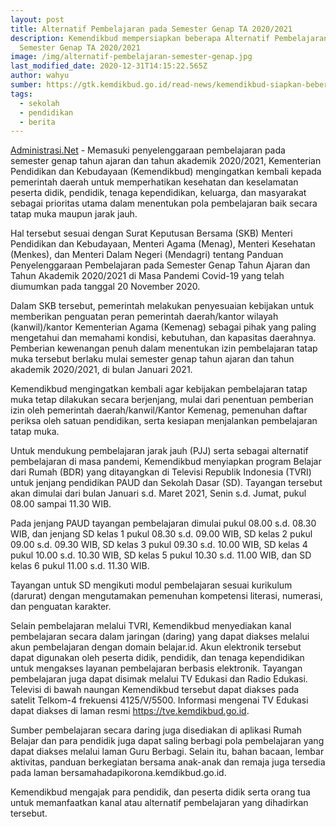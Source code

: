 ```yaml
---
layout: post
title: Alternatif Pembelajaran pada Semester Genap TA 2020/2021
description: Kemendikbud mempersiapkan beberapa Alternatif Pembelajaran pada
  Semester Genap TA 2020/2021
image: /img/alternatif-pembelajaran-semester-genap.jpg
last_modified_date: 2020-12-31T14:15:22.565Z
author: wahyu
sumber: https://gtk.kemdikbud.go.id/read-news/kemendikbud-siapkan-beberapa-alternatif-pembelajaran-pada-semester-genap-ta-20202021
tags:
  - sekolah
  - pendidikan
  - berita
---
```

[Administrasi.Net](/ "Administrasi.Net") - Memasuki penyelenggaraan pembelajaran pada semester genap tahun ajaran dan tahun akademik 2020/2021, Kementerian Pendidikan dan Kebudayaan (Kemendikbud) mengingatkan kembali kepada pemerintah daerah untuk memperhatikan kesehatan dan keselamatan peserta didik, pendidik, tenaga kependidikan, keluarga, dan masyarakat sebagai prioritas utama dalam menentukan pola pembelajaran baik secara tatap muka maupun jarak jauh.

Hal tersebut sesuai dengan Surat Keputusan Bersama (SKB) Menteri Pendidikan dan Kebudayaan, Menteri Agama (Menag), Menteri Kesehatan (Menkes), dan Menteri Dalam Negeri (Mendagri) tentang Panduan Penyelenggaraan Pembelajaran pada Semester Genap Tahun Ajaran dan Tahun Akademik 2020/2021 di Masa Pandemi Covid-19 yang telah diumumkan pada tanggal 20 November 2020.

Dalam SKB tersebut, pemerintah melakukan penyesuaian kebijakan untuk memberikan penguatan peran pemerintah daerah/kantor wilayah (kanwil)/kantor Kementerian Agama (Kemenag) sebagai pihak yang paling mengetahui dan memahami kondisi, kebutuhan, dan kapasitas daerahnya. Pemberian kewenangan penuh dalam menentukan izin pembelajaran tatap muka tersebut berlaku mulai semester genap tahun ajaran dan tahun akademik 2020/2021, di bulan Januari 2021.

Kemendikbud mengingatkan kembali agar kebijakan pembelajaran tatap muka tetap dilakukan secara berjenjang, mulai dari penentuan pemberian izin oleh pemerintah daerah/kanwil/Kantor Kemenag, pemenuhan daftar periksa oleh satuan pendidikan, serta kesiapan menjalankan pembelajaran tatap muka.

Untuk mendukung pembelajaran jarak jauh (PJJ) serta sebagai alternatif pembelajaran di masa pandemi, Kemendikbud menyiapkan program Belajar dari Rumah (BDR) yang ditayangkan di Televisi Republik Indonesia (TVRI) untuk jenjang pendidikan PAUD dan Sekolah Dasar (SD). Tayangan tersebut akan dimulai dari bulan Januari s.d. Maret 2021, Senin s.d. Jumat, pukul 08.00 sampai 11.30 WIB.

Pada jenjang PAUD tayangan pembelajaran dimulai pukul 08.00 s.d. 08.30 WIB, dan jenjang SD kelas 1 pukul 08.30 s.d. 09.00 WIB, SD kelas 2 pukul 09.00 s.d. 09.30 WIB, SD kelas 3 pukul 09.30 s.d. 10.00 WIB, SD kelas 4 pukul 10.00 s.d. 10.30 WIB, SD kelas 5 pukul 10.30 s.d. 11.00 WIB, dan SD kelas 6 pukul 11.00 s.d. 11.30 WIB.

Tayangan untuk SD mengikuti modul pembelajaran sesuai kurikulum (darurat) dengan mengutamakan pemenuhan kompetensi literasi, numerasi, dan penguatan karakter.

Selain pembelajaran melalui TVRI, Kemendikbud menyediakan kanal pembelajaran secara dalam jaringan (daring) yang dapat diakses melalui akun pembelajaran dengan domain belajar.id. Akun elektronik tersebut dapat digunakan oleh peserta didik, pendidik, dan tenaga kependidikan untuk mengakses layanan pembelajaran berbasis elektronik. Tayangan pembelajaran juga dapat disimak melalui TV Edukasi dan Radio Edukasi. Televisi di bawah naungan Kemendikbud tersebut dapat diakses pada satelit Telkom-4 frekuensi 4125/V/5500. Informasi mengenai TV Edukasi dapat diakses di laman resmi https://tve.kemdikbud.go.id.

Sumber pembelajaran secara daring juga disediakan di aplikasi Rumah Belajar dan para pendidik juga dapat saling berbagi pola pembelajaran yang dapat diakses melalui laman Guru Berbagi. Selain itu, bahan bacaan, lembar aktivitas, panduan berkegiatan bersama anak-anak dan remaja juga tersedia pada laman bersamahadapikorona.kemdikbud.go.id.

Kemendikbud mengajak para pendidik, dan peserta didik serta orang tua untuk memanfaatkan kanal atau alternatif pembelajaran yang dihadirkan tersebut.